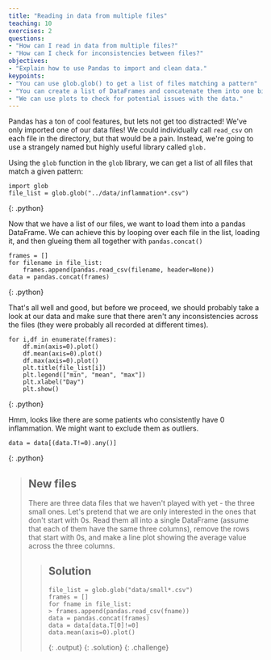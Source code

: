 ```yaml
---
title: "Reading in data from multiple files"
teaching: 10
exercises: 2
questions:
- "How can I read in data from multiple files?"
- "How can I check for inconsistencies between files?"
objectives:
- "Explain how to use Pandas to import and clean data."
keypoints:
- "You can use glob.glob() to get a list of files matching a pattern"
- "You can create a list of DataFrames and concatenate them into one big frame."
- "We can use plots to check for potential issues with the data."
---
```


Pandas has a ton of cool features, but lets not get too distracted! We've only imported one of our data files! We could individually call `read_csv` on each file in the directory, but that would be a pain. Instead, we're going to use a strangely named but highly useful library called `glob.`

Using the `glob` function in the `glob` library, we can get a list of all files that match a given pattern:

~~~
import glob
file_list = glob.glob("../data/inflammation*.csv")
~~~
{: .python}

Now that we have a list of our files, we want to load them into a pandas DataFrame. We can achieve this by looping over each file in the list, loading it, and then glueing them all together with `pandas.concat()`

~~~
frames = []
for filename in file_list:
    frames.append(pandas.read_csv(filename, header=None))
data = pandas.concat(frames)
~~~
{: .python}

That's all well and good, but before we proceed, we should probably take a look at our data and make sure that there aren't any inconsistencies across the files (they were probably all recorded at different times).

~~~
for i,df in enumerate(frames):
    df.min(axis=0).plot()
    df.mean(axis=0).plot()
    df.max(axis=0).plot()
    plt.title(file_list[i])
    plt.legend(["min", "mean", "max"])
    plt.xlabel("Day")
    plt.show()
~~~
{: .python}

Hmm, looks like there are some patients who consistently have 0 inflammation. We might want to exclude them as outliers.

~~~
data = data[(data.T!=0).any()]
~~~
{: .python}



> ## New files
>
> There are three data files that we haven't played with yet - the three small ones. Let's pretend that we are only interested in the ones that don't start with 0s. Read them all into a single DataFrame (assume that each of them have the same three columns), remove the rows that start with 0s, and make a line plot showing the average value across the three columns.
>
> > ## Solution
> >
> > ~~~
> > file_list = glob.glob("data/small*.csv")
> > frames = []
> > for fname in file_list:
> > > frames.append(pandas.read_csv(fname))
> > data = pandas.concat(frames)
> > data = data[data.T[0]!=0]
> > data.mean(axis=0).plot()
> > ~~~
> > {: .output}
> {: .solution}
{: .challenge}
